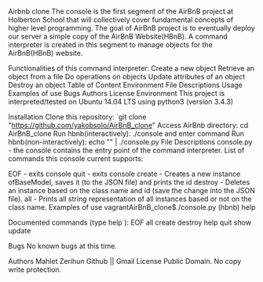 Airbnb clone
The console is the first segment of the AirBnB project at Holberton School that will collectively cover fundamental concepts of higher level programming. The goal of AirBnB project is to eventually deploy our server a simple copy of the AirBnB Website(HBnB). A command interpreter is created in this segment to manage objects for the AirBnB(HBnB) website.

Functionalities of this command interpreter:
Create a new object
Retrieve an object from a file
Do operations on objects
Update attributes of an object
Destroy an object
Table of Content
Environment
File Descriptions
Usage
Examples of use
Bugs
Authors
License
Environment
This project is interpreted/tested on Ubuntu 14.04 LTS using python3 (version 3.4.3)

Installation
Clone this repository: `git clone "https://github.com/yakobsolo/AirBnB_clone"
Access AirBnb directory: cd AirBnB_clone
Run hbnb(interactively): ./console and enter command
Run hbnb(non-interactively): echo "<command>" | ./console.py
File Descriptions
console.py - the console contains the entry point of the command interpreter. List of commands this console current supports:

EOF - exits console
quit - exits console
create - Creates a new instance ofBaseModel, saves it (to the JSON file) and prints the id
destroy - Deletes an instance based on the class name and id (save the change into the JSON file).
all - Prints all string representation of all instances based or not on the class name.
Examples of use
vagrantAirBnB_clone$./console.py (hbnb) help

Documented commands (type help ):
EOF all create destroy help quit show update

Bugs
No known bugs at this time.

Authors
Mahlet Zerihun Github || Gmail
License
Public Domain. No copy write protection.
